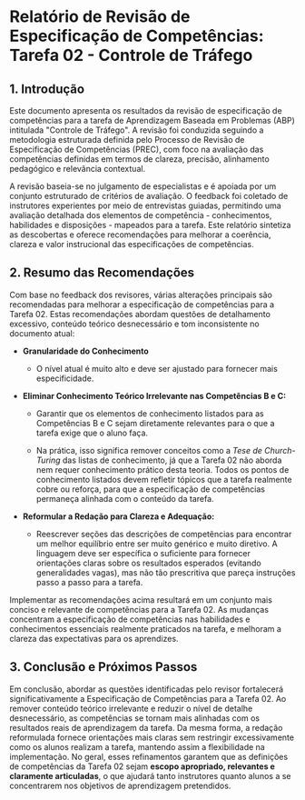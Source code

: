 # Relatório de Revisão de Especificação de Competências: Tarefa 02 - Controle de Tráfego

## 1. Introdução

Este documento apresenta os resultados da revisão de especificação de competências para a tarefa de Aprendizagem Baseada em Problemas (ABP) intitulada "Controle de Tráfego". A revisão foi conduzida seguindo a metodologia estruturada definida pelo Processo de Revisão de Especificação de Competências (PREC), com foco na avaliação das competências definidas em termos de clareza, precisão, alinhamento pedagógico e relevância contextual.

A revisão baseia-se no julgamento de especialistas e é apoiada por um conjunto estruturado de critérios de avaliação. O feedback foi coletado de instrutores experientes por meio de entrevistas guiadas, permitindo uma avaliação detalhada dos elementos de competência - conhecimentos, habilidades e disposições - mapeados para a tarefa. Este relatório sintetiza as descobertas e oferece recomendações para melhorar a coerência, clareza e valor instrucional das especificações de competências.

## 2. Resumo das Recomendações

Com base no feedback dos revisores, várias alterações principais são recomendadas para melhorar a especificação de competências para a Tarefa 02. Estas recomendações abordam questões de detalhamento excessivo, conteúdo teórico desnecessário e tom inconsistente no documento atual:

- **Granularidade do Conhecimento**
    * O nível atual é muito alto e deve ser ajustado para fornecer mais especificidade.

- **Eliminar Conhecimento Teórico Irrelevante nas Competências B e C:**
    * Garantir que os elementos de conhecimento listados para as Competências B e C sejam diretamente relevantes para o que a tarefa exige que o aluno faça.
    
    * Na prática, isso significa remover conceitos como a *Tese de Church-Turing* das listas de conhecimento, já que a Tarefa 02 não aborda nem requer conhecimento prático desta teoria. Todos os pontos de conhecimento listados devem refletir tópicos que a tarefa realmente cobre ou reforça, para que a especificação de competências permaneça alinhada com o conteúdo da tarefa.

- **Reformular a Redação para Clareza e Adequação:**
    * Reescrever seções das descrições de competências para encontrar um melhor equilíbrio entre ser muito genérico e muito diretivo. A linguagem deve ser específica o suficiente para fornecer orientações claras sobre os resultados esperados (evitando generalidades vagas), mas não tão prescritiva que pareça instruções passo a passo para a tarefa.

Implementar as recomendações acima resultará em um conjunto mais conciso e relevante de competências para a Tarefa 02. As mudanças concentram a especificação de competências nas habilidades e conhecimentos essenciais realmente praticados na tarefa, e melhoram a clareza das expectativas para os aprendizes.

## 3. Conclusão e Próximos Passos

Em conclusão, abordar as questões identificadas pelo revisor fortalecerá significativamente a Especificação de Competências para a Tarefa 02. Ao remover conteúdo teórico irrelevante e reduzir o nível de detalhe desnecessário, as competências se tornam mais alinhadas com os resultados reais de aprendizagem da tarefa. Da mesma forma, a redação reformulada fornece orientações mais claras sem restringir excessivamente como os alunos realizam a tarefa, mantendo assim a flexibilidade na implementação. No geral, esses refinamentos garantem que as definições de competências da Tarefa 02 sejam **escopo apropriado, relevantes e claramente articuladas**, o que ajudará tanto instrutores quanto alunos a se concentrarem nos objetivos de aprendizagem pretendidos.
